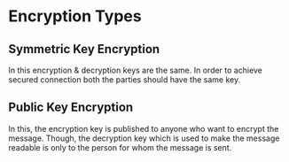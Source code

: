# Encryption Types

## Symmetric Key Encryption
In this encryption & decryption keys are the same. In order to achieve secured
connection both the parties should have the same key.

## Public Key Encryption
In this, the encryption key is published to anyone who want to encrypt the
message. Though, the decryption key which is used to make the message readable
is only to the person for whom the message is sent.
